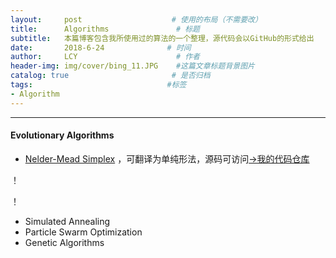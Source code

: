 ```yaml
---
layout:     post                    # 使用的布局（不需要改）
title:      Algorithms               # 标题 
subtitle:   本篇博客包含我所使用过的算法的一个整理，源代码会以GitHub的形式给出                        #副标题
date:       2018-6-24              # 时间
author:     LCY                      # 作者
header-img: img/cover/bing_11.JPG    #这篇文章标题背景图片
catalog: true                       # 是否归档
tags:                              #标签
- Algorithm
---
```


---
#### Evolutionary Algorithms

*  [Nelder-Mead Simplex](https://en.wikipedia.org/wiki/Nelder%E2%80%93Mead_method) ，可翻译为单纯形法，源码可访问[->我的代码仓库](https://github.com/liaochengyu/Nelder-Mead-Simplex)

！[](https://upload.wikimedia.org/wikipedia/commons/thumb/e/e4/Nelder-Mead_Rosenbrock.gif/320px-Nelder-Mead_Rosenbrock.gif)	

！[](https://upload.wikimedia.org/wikipedia/commons/thumb/d/de/Nelder-Mead_Himmelblau.gif/320px-Nelder-Mead_Himmelblau.gif)	


* Simulated Annealing
* Particle Swarm Optimization
* Genetic Algorithms

